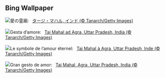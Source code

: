 ## Bing Wallpaper
![](https://www.bing.com/th?id=OHR.TajMahalReflection_JA-JP3640388334_UHD.jpg&w=1000)愛の霊廟:&nbsp;&ensp;[タージ・マハル, インド (© Tanarch/Getty Images)](https://www.bing.com/th?id=OHR.TajMahalReflection_JA-JP3640388334_UHD.jpg)
<br><br/>
![](https://www.bing.com/th?id=OHR.TajMahalReflection_IT-IT1242921978_UHD.jpg&w=1000)Gesta d’amore:&nbsp;&ensp;[Taj Mahal ad Agra, Uttar Pradesh, India (© Tanarch/Getty Images)](https://www.bing.com/th?id=OHR.TajMahalReflection_IT-IT1242921978_UHD.jpg)
<br><br/>
![](https://www.bing.com/th?id=OHR.TajMahalReflection_FR-FR4211320657_UHD.jpg&w=1000)Le symbole de l’amour éternel:&nbsp;&ensp;[Taj Mahal à Agra, Uttar Pradesh, Inde (© Tanarch/Getty Images)](https://www.bing.com/th?id=OHR.TajMahalReflection_FR-FR4211320657_UHD.jpg)
<br><br/>
![](https://www.bing.com/th?id=OHR.TajMahalReflection_ES-ES8913986837_UHD.jpg&w=1000)Gran gesto de amor:&nbsp;&ensp;[Taj Mahal, Agra, Uttar Pradesh, India (© Tanarch/Getty Images)](https://www.bing.com/th?id=OHR.TajMahalReflection_ES-ES8913986837_UHD.jpg)
<br><br/>
